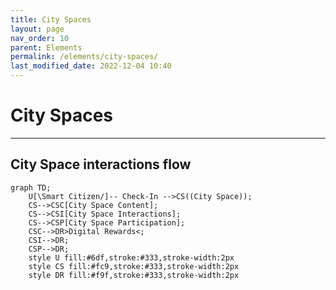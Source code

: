 ```yaml
---
title: City Spaces
layout: page
nav_order: 10
parent: Elements
permalink: /elements/city-spaces/
last_modified_date: 2022-12-04 10:40
---
```


# City Spaces

----------------

## City Space interactions flow

```mermaid
graph TD;
    U[\Smart Citizen/]-- Check-In -->CS((City Space));
    CS-->CSC[City Space Content];
    CS-->CSI[City Space Interactions];
    CS-->CSP[City Space Participation];
    CSC-->DR>Digital Rewards<;
    CSI-->DR;
    CSP-->DR;
    style U fill:#6df,stroke:#333,stroke-width:2px
    style CS fill:#fc9,stroke:#333,stroke-width:2px
    style DR fill:#f9f,stroke:#333,stroke-width:2px
```
